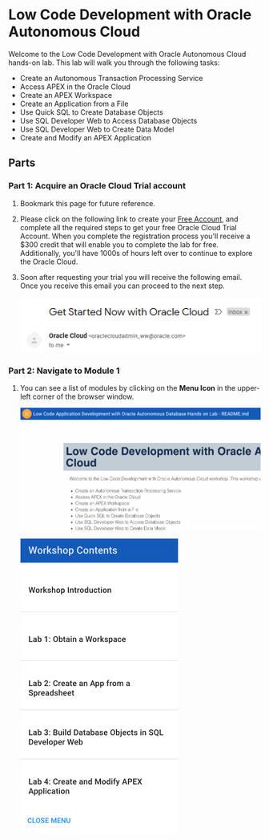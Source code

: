# Low Code Development with Oracle Autonomous Cloud

Welcome to the Low Code Development with Oracle Autonomous Cloud hands-on lab. This lab will walk you through the following tasks:

-  Create an Autonomous Transaction Processing Service
-  Access APEX in the Oracle Cloud
-  Create an APEX Workspace
-  Create an Application from a File
-  Use Quick SQL to Create Database Objects
-  Use SQL Developer Web to Access Database Objects
-  Use SQL Developer Web to Create Data Model
-  Create and Modify an APEX Application

## Parts

### **Part 1**: Acquire an Oracle Cloud Trial account

1. Bookmark this page for future reference.

2. Please click on the following link to create your <a href="https://myservices.us.oraclecloud.com/mycloud/signup?language=en&sourceType=:ow:lp:cpo::RC_NAMK190523P00161:APEX_ATP_HOL&intcmp=:ow:lp:cpo::RC_NAMK190523P00161:APEX_ATP_HOL" target="_trial_">Free Account</a>, and complete all the required steps to get your free Oracle Cloud Trial Account. When you complete the registration process you'll receive a $300 credit that will enable you to complete the lab for free.  Additionally, you'll have 1000s of hours left over to continue to explore the Oracle Cloud.

3. Soon after requesting your trial you will receive the following email. Once you receive this email you can proceed to the next step.

   ![](images/0/get-started-now.png)

### **Part 2**: Navigate to Module 1

1. You can see a list of modules by clicking on the **Menu Icon** in the upper-left corner of the browser window.

	 ![](images/0/lab-intro.png)
  
   ![](images/0/lab-contents.png)
